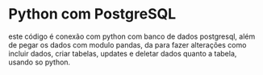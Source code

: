 # Python com PostgreSQL
 este código é conexão com python com banco de dados postgresql, além de pegar os dados com modulo pandas, da para fazer alterações como incluir dados, criar tabelas, updates e deletar dados quanto a tabela, usando so python.
